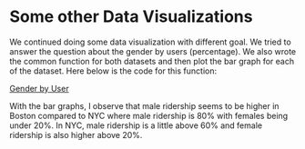 # Some other Data Visualizations

We continued doing some data visualization with different goal. We tried to answer the question about the gender by users (percentage). We also wrote the common function for both datasets and then plot the bar graph for each of the dataset. Here below is the code for this function:

[Gender by User](../images/journal_images/gender_by_user.png)

With the bar graphs, I observe that male ridership seems to be higher in Boston compared to NYC where male ridership is 80% with females being under 20%. In NYC, male ridership is a little above 60% and female ridership is also higher above 20%. 
